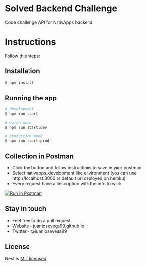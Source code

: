 # Solved Backend Challenge
Code challenge API for NativApps backend.

# Instructions
Follow this steps:

## Installation

```bash
$ npm install
```

## Running the app

```bash
# development
$ npm run start

# watch mode
$ npm run start:dev

# production mode
$ npm run start:prod
```

## Collection in Postman
- Click the button and follow instructions to save in your postman
- Select nativapps_development like environment (you can use http://localhost:3000 or default url deployed on heroku)
- Every request have a description with the info to work

[![Run in Postman](https://run.pstmn.io/button.svg)](https://app.getpostman.com/run-collection/e66f724415b28e423b56#?env%5Bnativapps_development%5D=W3sia2V5IjoidXJsIiwidmFsdWUiOiJodHRwczovL3Rlc3QtbmF0aXZhcHBzLmhlcm9rdWFwcC5jb20iLCJlbmFibGVkIjp0cnVlfV0=)

## Stay in touch

- Feel free to do a pull request
- Website - [juanjosevega99.github.io](https://juanjosevega99.github.io/)
- Twitter - [@juanjosevega99](https://twitter.com/juanjosevega99)

## License

  Nest is [MIT licensed](LICENSE).

